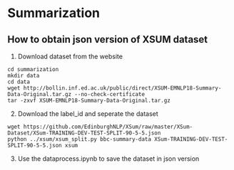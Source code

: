 # Summarization


## How to obtain json version of XSUM dataset

1. Download dataset from the website

```
cd summarization
mkdir data
cd data
wget http://bollin.inf.ed.ac.uk/public/direct/XSUM-EMNLP18-Summary-Data-Original.tar.gz --no-check-certificate
tar -zxvf XSUM-EMNLP18-Summary-Data-Original.tar.gz
```

2. Download the label_id and seperate the dataset

```
wget https://github.com/EdinburghNLP/XSum/raw/master/XSum-Dataset/XSum-TRAINING-DEV-TEST-SPLIT-90-5-5.json 
python ../xsum/xsum_split.py bbc-summary-data XSum-TRAINING-DEV-TEST-SPLIT-90-5-5.json xsum
```

3. Use the dataprocess.ipynb to save the dataset in json version



